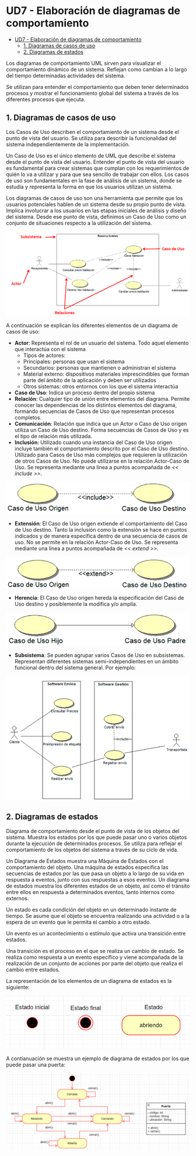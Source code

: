 # UD7 - Elaboración de diagramas de comportamiento

- [UD7 - Elaboración de diagramas de comportamiento](#ud7---elaboración-de-diagramas-de-comportamiento)
  - [1. Diagramas de casos de uso](#1-diagramas-de-casos-de-uso)
  - [2. Diagramas de estados](#2-diagramas-de-estados)

Los diagramas de comportamiento UML sirven para visualizar el comportamiento dinámico de un sistema. Reflejan como cambian a lo largo del tiempo determinadas actividades del sistema.

Se utilizan para entender el comportamiento que deben tener determinados procesos y mostrar el funcionamiento global del sistema a través de los diferentes procesos que ejecuta.


## 1. Diagramas de casos de uso

Los Casos de Uso describen el comportamiento de un sistema desde el punto de vista del usuario. Se utiliza para describir la funcionalidad del sistema independientemente de la implementación.

Un Caso de Uso es el único elemento de UML que describe el sistema desde el punto de vista del usuario. Entender el punto de vista del usuario es fundamental para crear sistemas que cumplan con los requerimientos de quién lo va a utilizar y para que sea sencillo de trabajar con ellos. Los casos de uso son fundamentales en la fase de análisis de un sistema, donde se estudia y representa la forma en que los usuarios utilizan un sistema.

Los diagramas de casos de uso son una herramienta que permite que los usuarios potenciales hablen de un sistema desde su propio punto de vista. Implica involucrar a los usuarios en las etapas iniciales de análisis y diseño del sistema. Desde ese punto de vista, definimos un Caso de Uso como un conjunto de situaciones respecto a la utilización del sistema.

![](img/EjemploCasoUso.png)

A continuación se explican los diferentes elementos de un diagrama de casos de uso:

- **Actor**: Representa el rol de un usuario del sistema. Todo aquel elemento que interactúa con el sistema
    - Tipos de actores:
    - Principales: personas que usan el sistema
    - Secundarios: personas que mantienen o administran el sistema
    - Material externo: dispositivos materiales imprescindibles que forman parte del ámbito de la aplicación y deben ser utilizados
    - Otros sistemas: otros entornos con los que el sistema interactúa
- **Caso de Uso**: Indica un proceso dentro del propio sistema
- **Relación**: Cualquier tipo de unión entre elementos del diagrama. Permite conocer las dependencias de los distintos elementos del diagrama, formando secuencias de Casos de Uso que representan procesos completos.
- **Comunicación**: Relación que indica que un Actor o Caso de Uso origen utiliza un Caso de Uso destino. Forma secuencias de Casos de Uso y es el tipo de relación más utilizada.
- **Inclusión**: Utilizado cuando una instancia del Caso de Uso origen incluye también el comportamiento descrito por el Caso de Uso destino. Utilizado para Casos de Uso más complejos que requieren la utilización de otros Casos de Uso. No puede utilizarse en la relación Actor-Caso de Uso. Se representa mediante una línea a puntos acompañada de _<< include >>_.

![](img/CasoInclude.png)

- **Extensión**: El Caso de Uso origen extiende el comportamiento del Caso de Uso destino. Tanto la inclusión como la extensión se hace en puntos indicados y de manera específica dentro de una secuencia de casos de uso. No se permite en la relación Actor-Caso de Uso. Se representa mediante una línea a puntos acompañada de _<< extend >>_.

![](img/CasoUsoExtend.png)

- **Herencia**: El Caso de Uso origen hereda la especificación del Caso de Uso destino y posiblemente la modifica y/o amplía.

![](img/casoHerencia.png)

- **Subsistema**: Se pueden agrupar varios Casos de Uso en subsistemas. Representan diferentes sistemas semi-independientes en un ámbito funcional dentro del sistema general. Por ejemplo: 

![](img/CasoDeUso.png)

## 2. Diagramas de estados

Diagrama de comportamiento desde el punto de vista de los objetos del sistema. Muestra los estados por los que puede pasar uno o varios objetos durante la ejecución de determinados procesos. Se utiliza para reflejar el comportamiento de los objetos del sistema a través de su ciclo de vida.

Un Diagrama de Estados muestra una Máquina de Estados con el comportamiento del objeto. Una máquina de estados especifica las secuencias de estados por las que pasa un objeto a lo largo de su vida en respuesta a eventos, junto con sus respuestas a esos eventos. Un diagrama de estados muestra los diferentes estados de un objeto, así como el tránsito entre ellos en respuesta a determinados eventos, tanto internos como externos.

Un estado es cada condición del objeto en un determinado instante de tiempo. Se asume que el objeto se encuentra realizando una actividad o a la espera de un evento que le permita el cambio a otro estado.

Un evento es un acontecimiento o estímulo que activa una transición entre estados. 

Una transición es el proceso en el que se realiza un cambio de estado. Se realiza como respuesta a un evento específico y viene acompañada de la realización de un conjunto de acciones por parte del objeto que realiza el cambio entre estados.

La representación de los elementos de un diagrama de estados es la siguiente:

![](img/DiagramaEstados.png)

A contianuación se muestra un ejemplo de diagrama de estados por los que puede pasar una puerta:

![](img/EstadosPuerta.png)



